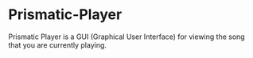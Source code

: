 # Prismatic-Player
Prismatic Player is a GUI (Graphical User Interface) for viewing the song that you are currently playing.
